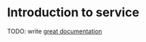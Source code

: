# Introduction to service

TODO: write [great documentation](http://jacobian.org/writing/great-documentation/what-to-write/)
